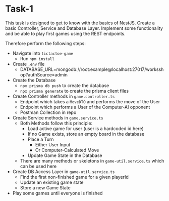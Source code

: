 # Task-1

This task is designed to get to know with the basics of NestJS. Create a basic Controller, Service and Database Layer. Implement some functionality and be able to play first games using the REST endpoints.

Therefore perform the following steps:

- Navigate into `tictactoe-game`
    - Run `npm install`
- Create `.env` file
    - DATABASE_URL=mongodb://root:example@localhost:27017/worksshop?authSource=admin
- Create the Database
    - `npx prisma db push`  to create the database
    - `npx prisma generate`  to create the prisma client files
- Create Controller methods in `game.controller.ts`
    - Endpoint which takes a `MoveDTO`  and performs the move of the User
    - Endpoint which performs a User of the Computer-AI opponent
    - Postman Collection in repo
- Create Service methods in `game.service.ts`
    - Both Methods follow this principle:
        - Load active game for user (user is a hardcoded id here)
        - If no Game exists, store an empty board in the database
        - Place a Turn
            - Either User Input
            - Or Computer-Calculated Move
        - Update Game State in the Database
    - There are many methods or skeletons in `game-util.service.ts` which can be used here
- Create DB Access Layer in `game-util.service.ts`
    - Find the first non-finished game for a given playerId
    - Update an existing game state
    - Store a new Game State
- Play some games until everyone is finished
